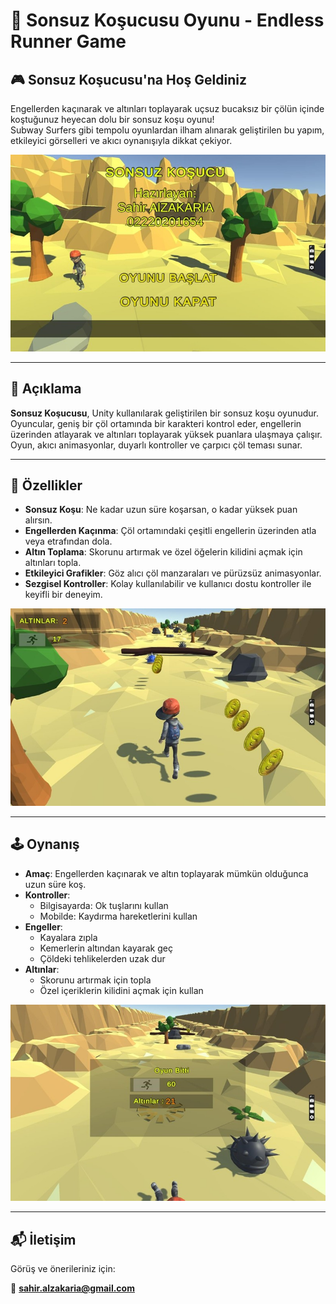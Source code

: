 # 🏃 Sonsuz Koşucusu Oyunu - Endless Runner Game

## 🎮 Sonsuz Koşucusu'na Hoş Geldiniz

Engellerden kaçınarak ve altınları toplayarak uçsuz bucaksız bir çölün içinde koştuğunuz heyecan dolu bir sonsuz koşu oyunu!  
Subway Surfers gibi tempolu oyunlardan ilham alınarak geliştirilen bu yapım, etkileyici görselleri ve akıcı oynanışıyla dikkat çekiyor.

![pic1](./TempAssets/Picture1.jpg)

---

## 📌 Açıklama

**Sonsuz Koşucusu**, Unity kullanılarak geliştirilen bir sonsuz koşu oyunudur.  
Oyuncular, geniş bir çöl ortamında bir karakteri kontrol eder, engellerin üzerinden atlayarak ve altınları toplayarak yüksek puanlara ulaşmaya çalışır.  
Oyun, akıcı animasyonlar, duyarlı kontroller ve çarpıcı çöl teması sunar.

---

## 🚀 Özellikler

- **Sonsuz Koşu**: Ne kadar uzun süre koşarsan, o kadar yüksek puan alırsın.  
- **Engellerden Kaçınma**: Çöl ortamındaki çeşitli engellerin üzerinden atla veya etrafından dola.  
- **Altın Toplama**: Skorunu artırmak ve özel öğelerin kilidini açmak için altınları topla.  
- **Etkileyici Grafikler**: Göz alıcı çöl manzaraları ve pürüzsüz animasyonlar.  
- **Sezgisel Kontroller**: Kolay kullanılabilir ve kullanıcı dostu kontroller ile keyifli bir deneyim.

![pic2](./TempAssets/Picture2.jpg)

---

## 🕹️ Oynanış

- **Amaç**: Engellerden kaçınarak ve altın toplayarak mümkün olduğunca uzun süre koş.  
- **Kontroller**:  
  - Bilgisayarda: Ok tuşlarını kullan  
  - Mobilde: Kaydırma hareketlerini kullan  
- **Engeller**:  
  - Kayalara zıpla  
  - Kemerlerin altından kayarak geç  
  - Çöldeki tehlikelerden uzak dur  
- **Altınlar**:  
  - Skorunu artırmak için topla  
  - Özel içeriklerin kilidini açmak için kullan
 

![pic3](./TempAssets/Picture3.jpg)

---

## 📬 İletişim

Görüş ve önerileriniz için:

📧 **sahir.alzakaria@gmail.com**
